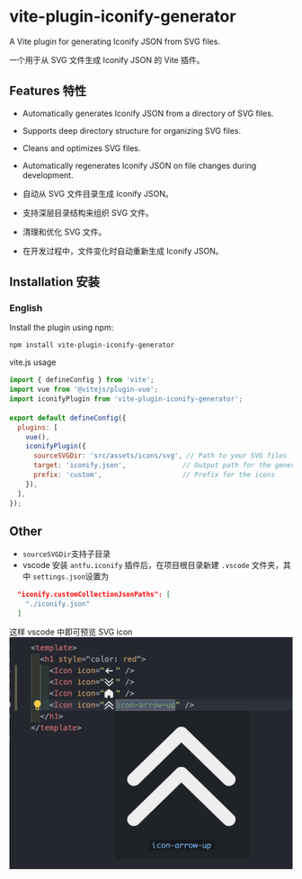 # vite-plugin-iconify-generator

A Vite plugin for generating Iconify JSON from SVG files.

一个用于从 SVG 文件生成 Iconify JSON 的 Vite 插件。

## Features 特性

- Automatically generates Iconify JSON from a directory of SVG files.
- Supports deep directory structure for organizing SVG files.
- Cleans and optimizes SVG files.
- Automatically regenerates Iconify JSON on file changes during development.

- 自动从 SVG 文件目录生成 Iconify JSON。
- 支持深层目录结构来组织 SVG 文件。
- 清理和优化 SVG 文件。
- 在开发过程中，文件变化时自动重新生成 Iconify JSON。

## Installation 安装

### English

Install the plugin using npm:

```bash
npm install vite-plugin-iconify-generator
```

vite.js usage
```javascript
import { defineConfig } from 'vite';
import vue from '@vitejs/plugin-vue';
import iconifyPlugin from 'vite-plugin-iconify-generator';

export default defineConfig({
  plugins: [
    vue(),
    iconifyPlugin({
      sourceSVGDir: 'src/assets/icons/svg', // Path to your SVG files
      target: 'iconify.json',              // Output path for the generated JSON file
      prefix: 'custom',                    // Prefix for the icons
    }),
  ],
});
```

## Other
- `sourceSVGDir`支持子目录
- vscode 安装 `antfu.iconify` 插件后，在项目根目录新建 `.vscode` 文件夹，其中 `settings.json`设置为
```JSON
  "iconify.customCollectionJsonPaths": [
    "./iconify.json"
  ]
```
这样 vscode 中即可预览 SVG icon
<img src="./image.png" />